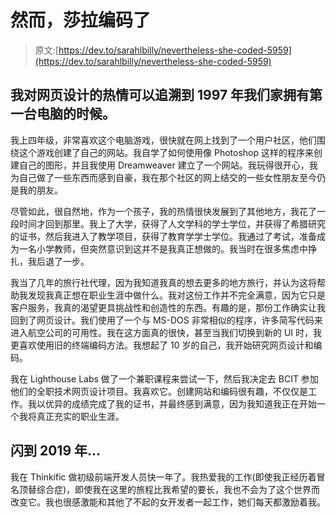 # 然而，莎拉编码了

> 原文:[https://dev.to/sarahlbilly/nevertheless-she-coded-5959](https://dev.to/sarahlbilly/nevertheless-she-coded-5959)

## 我对网页设计的热情可以追溯到 1997 年我们家拥有第一台电脑的时候。

我上四年级，非常喜欢这个电脑游戏，很快就在网上找到了一个用户社区，他们围绕这个游戏创建了自己的网站。我自学了如何使用像 Photoshop 这样的程序来创建自己的图形，并且我使用 Dreamweaver 建立了一个网站。我玩得很开心，我为自己做了一些东西而感到自豪，我在那个社区的网上结交的一些女性朋友至今仍是我的朋友。

尽管如此，很自然地，作为一个孩子，我的热情很快发展到了其他地方，我花了一段时间才回到那里。我上了大学，获得了人文学科的学士学位，并获得了希腊研究的证书，然后我进入了教学项目，获得了教育学学士学位。我通过了考试，准备成为一名小学教师，但突然意识到这并不是我真正想做的。我当时在很多焦虑中挣扎，我后退了一步。

我当了几年的旅行社代理，因为我知道我真的想去更多的地方旅行，并认为这将帮助我发现我真正想在职业生涯中做什么。我对这份工作并不完全满意，因为它只是客户服务，我真的渴望更具挑战性和创造性的东西。有趣的是，那份工作确实让我回到了网页设计。我们使用了一个与 MS-DOS 非常相似的程序，许多简写代码来进入航空公司的可用性。我在这方面真的很快，甚至当我们切换到新的 UI 时，我更喜欢使用旧的终端编码方法。我想起了 10 岁的自己，我开始研究网页设计和编码。

我在 Lighthouse Labs 做了一个兼职课程来尝试一下，然后我决定去 BCIT 参加他们的全职技术网页设计项目。我喜欢它。创建网站和编码很有趣，不仅仅是工作。我以优异的成绩完成了我的证书，并最终感到满意，因为我知道我正在开始一个我将真正充实的职业生涯。

## [](#flash-forward-to-2019)闪到 2019 年...

我在 Thinkific 做初级前端开发人员快一年了。我热爱我的工作(即使我正经历着冒名顶替综合症)，即使我在这里的旅程比我希望的要长，我也不会为了这个世界而改变它。我也很感激能和其他了不起的女开发者一起工作，她们每天都激励着我。